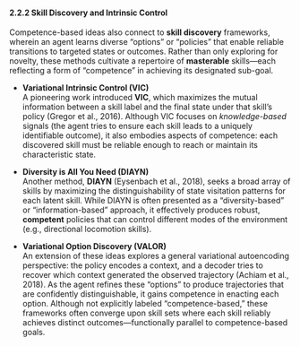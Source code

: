 #### 2.2.2 Skill Discovery and Intrinsic Control

Competence-based ideas also connect to **skill discovery** frameworks, wherein an agent learns diverse “options” or “policies” that enable reliable transitions to targeted states or outcomes. Rather than only exploring for novelty, these methods cultivate a repertoire of **masterable** skills—each reflecting a form of “competence” in achieving its designated sub-goal.

- **Variational Intrinsic Control (VIC)**  
  A pioneering work introduced **VIC**, which maximizes the mutual information between a skill label and the final state under that skill’s policy (Gregor et al., 2016). Although VIC focuses on *knowledge-based* signals (the agent tries to ensure each skill leads to a uniquely identifiable outcome), it also embodies aspects of competence: each discovered skill must be reliable enough to reach or maintain its characteristic state.

- **Diversity is All You Need (DIAYN)**  
  Another method, **DIAYN** (Eysenbach et al., 2018), seeks a broad array of skills by maximizing the distinguishability of state visitation patterns for each latent skill. While DIAYN is often presented as a “diversity-based” or “information-based” approach, it effectively produces robust, **competent** policies that can control different modes of the environment (e.g., directional locomotion skills).

- **Variational Option Discovery (VALOR)**  
  An extension of these ideas explores a general variational autoencoding perspective: the policy encodes a context, and a decoder tries to recover which context generated the observed trajectory (Achiam et al., 2018). As the agent refines these “options” to produce trajectories that are confidently distinguishable, it gains competence in enacting each option. Although not explicitly labeled “competence-based,” these frameworks often converge upon skill sets where each skill reliably achieves distinct outcomes—functionally parallel to competence-based goals.
